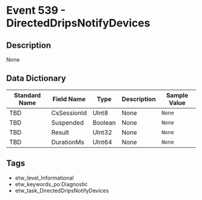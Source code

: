 # Event 539 - DirectedDripsNotifyDevices

## Description
None

## Data Dictionary
|Standard Name|Field Name|Type|Description|Sample Value|
|---|---|---|---|---|
|TBD|CsSessionId|UInt8|None|`None`|
|TBD|Suspended|Boolean|None|`None`|
|TBD|Result|UInt32|None|`None`|
|TBD|DurationMs|UInt64|None|`None`|

## Tags
* etw_level_Informational
* etw_keywords_po:Diagnostic
* etw_task_DirectedDripsNotifyDevices